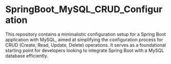 # SpringBoot_MySQL_CRUD_Configuration
 This repository contains a minimalistic configuration setup for a Spring Boot application with MySQL, aimed at simplifying the configuration process for CRUD (Create, Read, Update, Delete) operations. It serves as a foundational starting point for developers looking to integrate Spring Boot with a MySQL database efficiently.
